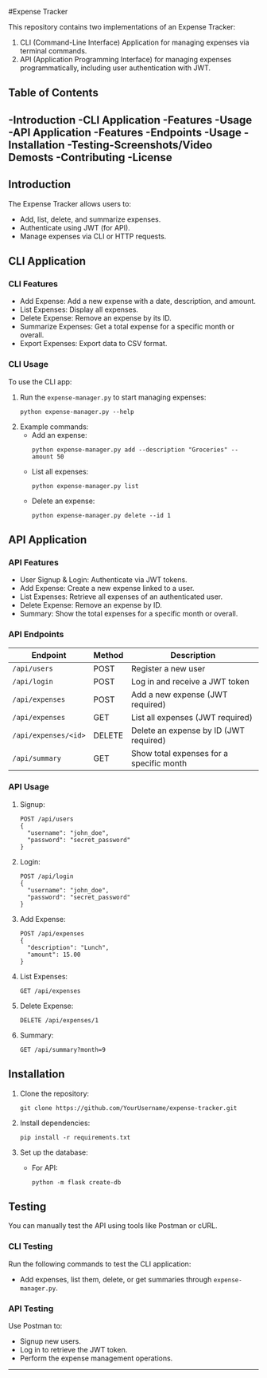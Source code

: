 #Expense Tracker

This repository contains two implementations of an Expense Tracker:
1. CLI (Command-Line Interface) Application for managing expenses via terminal commands.
2. API (Application Programming Interface) for managing expenses programmatically, including user authentication with JWT.

## Table of Contents
-Introduction
-CLI Application
  -Features
  -Usage
-API Application
  -Features
  -Endpoints
  -Usage
-Installation
-Testing-Screenshots/Video Demosts
-Contributing
-License
---

## Introduction
The Expense Tracker allows users to:
- Add, list, delete, and summarize expenses.
- Authenticate using JWT (for API).
- Manage expenses via CLI or HTTP requests.

## CLI Application

### CLI Features
- Add Expense: Add a new expense with a date, description, and amount.
- List Expenses: Display all expenses.
- Delete Expense: Remove an expense by its ID.
- Summarize Expenses: Get a total expense for a specific month or overall.
- Export Expenses: Export data to CSV format.

### CLI Usage
To use the CLI app:
1. Run the `expense-manager.py` to start managing expenses:
    ```
    python expense-manager.py --help
    ```
2. Example commands:
    - Add an expense:
      ```
      python expense-manager.py add --description "Groceries" --amount 50
      ```
    - List all expenses:
      ```
      python expense-manager.py list
      ```
    - Delete an expense:
      ```
      python expense-manager.py delete --id 1
      ```

## API Application

### API Features
- User Signup & Login: Authenticate via JWT tokens.
- Add Expense: Create a new expense linked to a user.
- List Expenses: Retrieve all expenses of an authenticated user.
- Delete Expense: Remove an expense by ID.
- Summary: Show the total expenses for a specific month or overall.

### API Endpoints
| Endpoint           | Method  | Description                                |
|--------------------|---------|--------------------------------------------|
| `/api/users`       | POST    | Register a new user                        |
| `/api/login`       | POST    | Log in and receive a JWT token             |
| `/api/expenses`    | POST    | Add a new expense (JWT required)           |
| `/api/expenses`    | GET     | List all expenses (JWT required)           |
| `/api/expenses/<id>` | DELETE | Delete an expense by ID (JWT required)     |
| `/api/summary`     | GET     | Show total expenses for a specific month   |

### API Usage
1. Signup: 
    ```
    POST /api/users
    {
      "username": "john_doe",
      "password": "secret_password"
    }
    ```

2. Login:
    ```
    POST /api/login
    {
      "username": "john_doe",
      "password": "secret_password"
    }
    ```

3. Add Expense:
    ```
    POST /api/expenses
    {
      "description": "Lunch",
      "amount": 15.00
    }
    ```

4. List Expenses:
    ```
    GET /api/expenses
    ```

5. Delete Expense:
    ```
    DELETE /api/expenses/1
    ```

6. Summary:
    ```
    GET /api/summary?month=9
    ```

## Installation

1. Clone the repository:
   ```
   git clone https://github.com/YourUsername/expense-tracker.git
   ```

2. Install dependencies:
   ```
   pip install -r requirements.txt
   ```

3. Set up the database:
   - For API:
     ```
     python -m flask create-db
     ```

## Testing
You can manually test the API using tools like Postman or cURL.

### CLI Testing
Run the following commands to test the CLI application:
- Add expenses, list them, delete, or get summaries through `expense-manager.py`.

### API Testing
Use Postman to:
- Signup new users.
- Log in to retrieve the JWT token.
- Perform the expense management operations.

---

